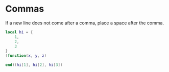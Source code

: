 # Commas
If a new line does not come after a comma, place a space after the comma.
```lua
local hi = {
    1,
    2,
    3
}
(function(x, y, z)

end)(hi[1], hi[2], hi[3])